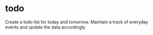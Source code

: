 # todo
Create a todo list for today and tomorrow. Maintain a track of everyday events and update the data accordingly
